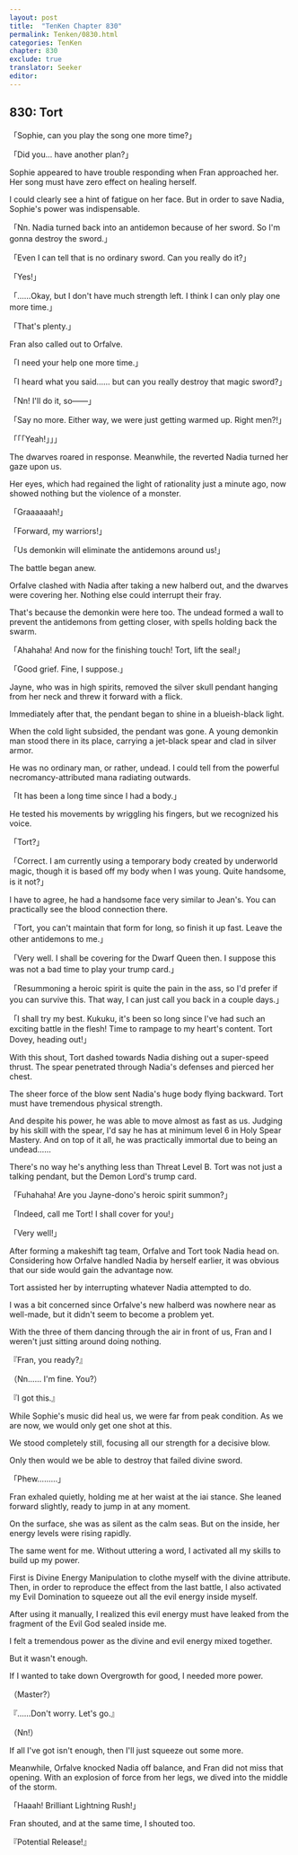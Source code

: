 ```yaml
---
layout: post
title:  "TenKen Chapter 830"
permalink: Tenken/0830.html
categories: TenKen
chapter: 830
exclude: true
translator: Seeker
editor: 
---
```

<h2>830: Tort</h2>

「Sophie, can you play the song one more time?」

「Did you… have another plan?」

 Sophie appeared to have trouble responding when Fran approached her. Her song must have zero effect on healing herself.

 I could clearly see a hint of fatigue on her face. But in order to save Nadia, Sophie's power was indispensable.

「Nn. Nadia turned back into an antidemon because of her sword. So I'm gonna destroy the sword.」

「Even I can tell that is no ordinary sword. Can you really do it?」

「Yes!」

「……Okay, but I don't have much strength left. I think I can only play one more time.」

「That's plenty.」

 Fran also called out to Orfalve.

「I need your help one more time.」

「I heard what you said…… but can you really destroy that magic sword?」

「Nn! I'll do it, so――」

「Say no more. Either way, we were just getting warmed up. Right men?!」

「「「Yeah!」」」

 The dwarves roared in response. Meanwhile, the reverted Nadia turned her gaze upon us.

 Her eyes, which had regained the light of rationality just a minute ago, now showed nothing but the violence of a monster.

「Graaaaaah!」

「Forward, my warriors!」

「Us demonkin will eliminate the antidemons around us!」

 The battle began anew.

 Orfalve clashed with Nadia after taking a new halberd out, and the dwarves were covering her. Nothing else could interrupt their fray.

 That's because the demonkin were here too. The undead formed a wall to prevent the antidemons from getting closer, with spells holding back the swarm.

「Ahahaha! And now for the finishing touch! Tort, lift the seal!」

「Good grief. Fine, I suppose.」

 Jayne, who was in high spirits, removed the silver skull pendant hanging from her neck and threw it forward with a flick.

 Immediately after that, the pendant began to shine in a blueish-black light.

 When the cold light subsided, the pendant was gone. A young demonkin man stood there in its place, carrying a jet-black spear and clad in silver armor.

 He was no ordinary man, or rather, undead. I could tell from the powerful necromancy-attributed mana radiating outwards.

「It has been a long time since I had a body.」

 He tested his movements by wriggling his fingers, but we recognized his voice.

「Tort?」

「Correct. I am currently using a temporary body created by underworld magic, though it is based off my body when I was young. Quite handsome, is it not?」

 I have to agree, he had a handsome face very similar to Jean's. You can practically see the blood connection there.

「Tort, you can't maintain that form for long, so finish it up fast. Leave the other antidemons to me.」

「Very well. I shall be covering for the Dwarf Queen then. I suppose this was not a bad time to play your trump card.」

「Resummoning a heroic spirit is quite the pain in the ass, so I'd prefer if you can survive this. That way, I can just call you back in a couple days.」

「I shall try my best. Kukuku, it's been so long since I've had such an exciting battle in the flesh! Time to rampage to my heart's content. Tort Dovey, heading out!」

 With this shout, Tort dashed towards Nadia dishing out a super-speed thrust. The spear penetrated through Nadia's defenses and pierced her chest.

 The sheer force of the blow sent Nadia's huge body flying backward. Tort must have tremendous physical strength.

 And despite his power, he was able to move almost as fast as us. Judging by his skill with the spear, I'd say he has at minimum level 6 in Holy Spear Mastery. And on top of it all, he was practically immortal due to being an undead……

 There's no way he's anything less than Threat Level B. Tort was not just a talking pendant, but the Demon Lord's trump card.

「Fuhahaha! Are you Jayne-dono's heroic spirit summon?」

「Indeed, call me Tort! I shall cover for you!」

「Very well!」

 After forming a makeshift tag team, Orfalve and Tort took Nadia head on. Considering how Orfalve handled Nadia by herself earlier, it was obvious that our side would gain the advantage now.

 Tort assisted her by interrupting whatever Nadia attempted to do.

 I was a bit concerned since Orfalve's new halberd was nowhere near as well-made, but it didn't seem to become a problem yet.

 With the three of them dancing through the air in front of us, Fran and I weren't just sitting around doing nothing.

『Fran, you ready?』

（Nn…… I'm fine. You?）

『I got this.』

 While Sophie's music did heal us, we were far from peak condition. As we are now, we would only get one shot at this.

 We stood completely still, focusing all our strength for a decisive blow.

 Only then would we be able to destroy that failed divine sword.

「Phew………」

 Fran exhaled quietly, holding me at her waist at the iai stance. She leaned forward slightly, ready to jump in at any moment.

 On the surface, she was as silent as the calm seas. But on the inside, her energy levels were rising rapidly.

 The same went for me. Without uttering a word, I activated all my skills to build up my power.

 First is Divine Energy Manipulation to clothe myself with the divine attribute. Then, in order to reproduce the effect from the last battle, I also activated my Evil Domination to squeeze out all the evil energy inside myself.

 After using it manually, I realized this evil energy must have leaked from the fragment of the Evil God sealed inside me.

 I felt a tremendous power as the divine and evil energy mixed together.

 But it wasn't enough.

 If I wanted to take down Overgrowth for good, I needed more power.

（Master?）

『……Don't worry. Let's go.』

（Nn!）

 If all I've got isn't enough, then I'll just squeeze out some more.

 Meanwhile, Orfalve knocked Nadia off balance, and Fran did not miss that opening. With an explosion of force from her legs, we dived into the middle of the storm.

「Haaah! Brilliant Lightning Rush!」

 Fran shouted, and at the same time, I shouted too.

『Potential Release!』


